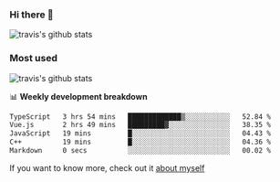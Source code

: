 ### Hi there 👋

<!--
**HondryTravis/HondryTravis** is a ✨ _special_ ✨ repository because its `README.md` (this file) appears on your GitHub profile.

Here are some ideas to get you started:

- 🔭 I’m currently working on ...
- 🌱 I’m currently learning ...
- 👯 I’m looking to collaborate on ...
- 🤔 I’m looking for help with ...
- 💬 Ask me about ...
- 📫 How to reach me: ...
- 😄 Pronouns: ...
- ⚡ Fun fact: ...
-->

![travis's github stats](https://github-readme-stats.vercel.app/api?username=HondryTravis&hide=stars)
### Most used
![travis's github stats](https://github-readme-stats.anuraghazra1.vercel.app/api/top-langs/?username=HondryTravis&layout=compact&hide_title=true)

📊 **Weekly development breakdown**

<!--START_SECTION:waka-->

```txt
TypeScript   3 hrs 54 mins   █████████████▒░░░░░░░░░░░   52.84 %
Vue.js       2 hrs 49 mins   █████████▓░░░░░░░░░░░░░░░   38.35 %
JavaScript   19 mins         █░░░░░░░░░░░░░░░░░░░░░░░░   04.43 %
C++          19 mins         █░░░░░░░░░░░░░░░░░░░░░░░░   04.36 %
Markdown     0 secs          ░░░░░░░░░░░░░░░░░░░░░░░░░   00.02 %
```

<!--END_SECTION:waka-->

If you want to know more, check out it [about myself](https://hondrytravis.github.io/)
